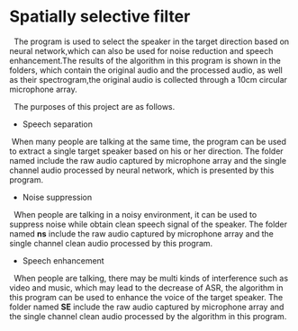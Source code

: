 # Spatially selective filter
&nbsp; The program is used to select the speaker in the target direction based on neural network,which can also be used for noise reduction and speech enhancement.The results of the algorithm in this program is shown in the folders, which contain the original audio and the processed audio, as well as their spectrogram,the original audio is collected through a 10cm circular microphone array.

&nbsp; The purposes of this project are as follows.<br>


* Speech separation


 &nbsp;When many people are talking at the same time, the program can be used to extract a single target speaker based on his or her direction. The folder named **<Speaker setect>** include the raw audio captured by microphone array
and the single channel audio processed by neural network, which is presented by this program.


* Noise suppression

  
&nbsp; When people are talking in a noisy environment, it can be used to suppress noise while obtain clean speech signal of the speaker. The folder named **ns** include the raw audio captured by microphone array and the single channel clean audio processed by this program.



* Speech enhancement

  
&nbsp; When people are talking, there may be multi kinds of interference such as video and music, which may lead to the decrease of ASR, the algorithm in this program can be used to enhance the voice of the target speaker. The folder named **SE** include the raw audio captured by microphone array and the single channel clean audio processed by the algorithm in this program.
